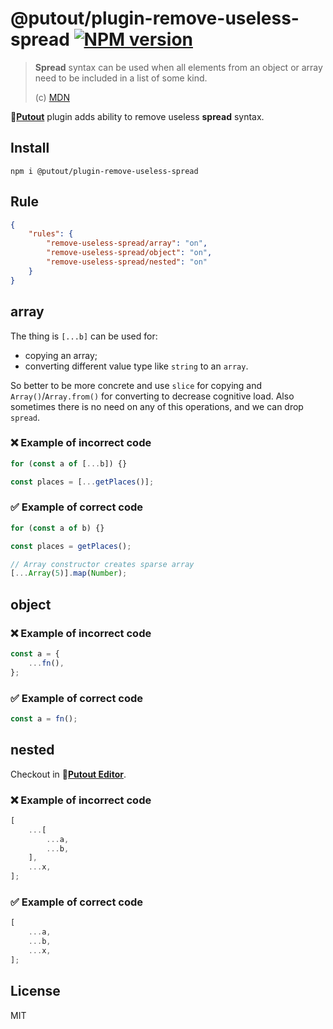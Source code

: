 # @putout/plugin-remove-useless-spread [![NPM version][NPMIMGURL]][NPMURL]

[NPMIMGURL]: https://img.shields.io/npm/v/@putout/plugin-remove-useless-spread.svg?style=flat&longCache=true
[NPMURL]: https://npmjs.org/package/@putout/plugin-remove-useless-spread "npm"

> **Spread** syntax can be used when all elements from an object or array need to be included in a list of some kind.
>
> (c) [MDN](https://developer.mozilla.org/en-US/docs/Web/JavaScript/Reference/Operators/Spread_syntax)

🐊[**Putout**](https://github.com/coderaiser/putout) plugin adds ability to remove useless **spread** syntax.

## Install

```
npm i @putout/plugin-remove-useless-spread
```

## Rule

```json
{
    "rules": {
        "remove-useless-spread/array": "on",
        "remove-useless-spread/object": "on",
        "remove-useless-spread/nested": "on"
    }
}
```

## array

The thing is `[...b]` can be used for:

- copying an array;
- converting different value type like `string` to an `array`.

So better to be more concrete and use `slice` for copying and `Array()`/`Array.from()` for converting to decrease cognitive load.
Also sometimes there is no need on any of this operations, and we can drop `spread`.

### ❌ Example of incorrect code

```js
for (const a of [...b]) {}

const places = [...getPlaces()];
```

### ✅ Example of correct code

```js
for (const a of b) {}

const places = getPlaces();

// Array constructor creates sparse array
[...Array(5)].map(Number);
```

## object

### ❌ Example of incorrect code

```js
const a = {
    ...fn(),
};
```

### ✅ Example of correct code

```js
const a = fn();
```

## nested

Checkout in 🐊[**Putout Editor**](https://putout.cloudcmd.io/#/gist/60e5a99112affb8a629347e5bf04aedf/38b33f3b5b133897b346a018462c431824e64bb8).

### ❌ Example of incorrect code

```js
[
    ...[
        ...a,
        ...b,
    ],
    ...x,
];
```

### ✅ Example of correct code

```js
[
    ...a,
    ...b,
    ...x,
];
```

## License

MIT
